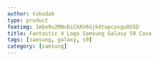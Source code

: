 ```yaml
---
author: tokodab
type: product
featimg: 1mbe9s2MNvDiCkKV6GjkXtopcovguOUSD
title: Fantastic 4 Logo Samsung Galaxy S9 Case
tags: [samsung, galaxy, s9]
category: [samsung]
---
```

